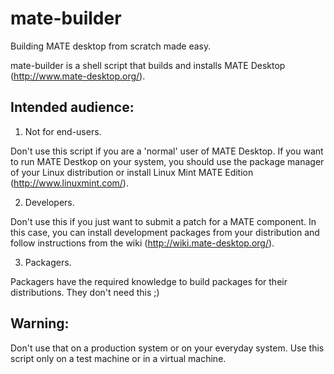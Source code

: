 mate-builder
============

Building MATE desktop from scratch made easy.

mate-builder is a shell script that builds and installs MATE Desktop (http://www.mate-desktop.org/).

Intended audience:
------------------
1) Not for end-users.

Don't use this script if you are a 'normal' user of MATE Desktop.
If you want to run MATE Destkop on your system, you should use the package manager of your Linux distribution or install Linux Mint MATE Edition (http://www.linuxmint.com/).

2) Developers.

Don't use this if you just want to submit a patch for a MATE component.
In this case, you can install development packages from your distribution and follow instructions from the wiki (http://wiki.mate-desktop.org/).

3) Packagers.

Packagers have the required knowledge to build packages for their distributions.
They don't need this ;)

Warning:
--------
Don't use that on a production system or on your everyday system.
Use this script only on a test machine or in a virtual machine.
